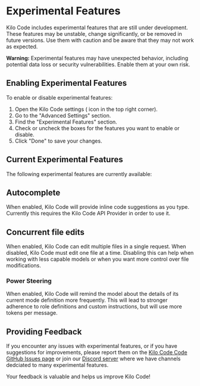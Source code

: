 # Experimental Features

Kilo Code includes experimental features that are still under development.  These features may be unstable, change significantly, or be removed in future versions.  Use them with caution and be aware that they may not work as expected.

**Warning:** Experimental features may have unexpected behavior, including potential data loss or security vulnerabilities.  Enable them at your own risk.

## Enabling Experimental Features

To enable or disable experimental features:

1.  Open the Kilo Code settings (<Codicon name="gear" /> icon in the top right corner).
2.  Go to the "Advanced Settings" section.
3.  Find the "Experimental Features" section.
4.  Check or uncheck the boxes for the features you want to enable or disable.
5.  Click "Done" to save your changes.

## Current Experimental Features

The following experimental features are currently available:

## Autocomplete
When enabled, Kilo Code will provide inline code suggestions as you type. Currently this requires the Kilo Code API Provider in order to use it.

## Concurrent file edits
When enabled, Kilo Code can edit multiple files in a single request. When disabled, Kilo Code must edit one file at a time. Disabling this can help when working with less capable models or when you want more control over file modifications.

### Power Steering

When enabled, Kilo Code will remind the model about the details of its current mode definition more frequently. This will lead to stronger adherence to role definitions and custom instructions, but will use more tokens per message.

## Providing Feedback

If you encounter any issues with experimental features, or if you have suggestions for improvements, please report them on the [Kilo Code Code GitHub Issues page](https://github.com/Kilo-Org/kilocode) or join our [Discord server](https://kilo.love/discord) where we have channels dedciated to many experimental features.

Your feedback is valuable and helps us improve Kilo Code!
